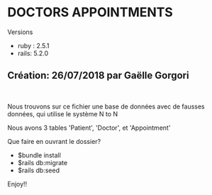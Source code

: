 <h1>DOCTORS APPOINTMENTS</h1>
<p>Versions
<ul>
  <li>ruby : 2.5.1</li>
  <li>rails: 5.2.0 </li></ul></p>

<h2>Création: 26/07/2018 par Gaëlle Gorgori</h2></br>

<p>Nous trouvons sur ce fichier une base de données avec de fausses données, qui utilise le système N to N</p>
<p>Nous avons 3 tables 'Patient', 'Doctor', et 'Appointment'</p>

<p>Que faire en ouvrant le dossier?</p>
<ul>
  <li> $bundle install</li>
  <li> $rails db:migrate</li>
  <li> $rails db:seed</li>
  </ul>

Enjoy!!
